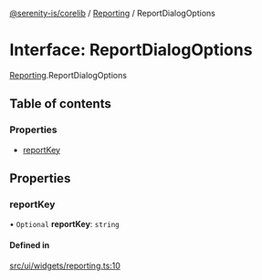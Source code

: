 [@serenity-is/corelib](../README.md) / [Reporting](../modules/Reporting.md) / ReportDialogOptions

# Interface: ReportDialogOptions

[Reporting](../modules/Reporting.md).ReportDialogOptions

## Table of contents

### Properties

- [reportKey](Reporting.ReportDialogOptions.md#reportkey)

## Properties

### reportKey

• `Optional` **reportKey**: `string`

#### Defined in

[src/ui/widgets/reporting.ts:10](https://github.com/serenity-is/serenity/blob/master/packages/corelib/src/ui/widgets/reporting.ts#L10)
